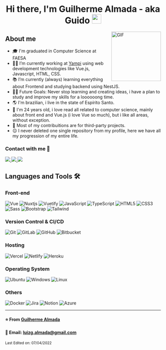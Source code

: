 <h1 align="center">
  Hi there, I'm Guilherme Almada - aka Guido <img width="30px" src="https://raw.githubusercontent.com/iampavangandhi/iampavangandhi/master/gifs/Hi.gif">
</h1>

<img align="right" alt="GIF" height="160px" src="https://media.giphy.com/media/du3J3cXyzhj75IOgvA/giphy.gif" />

## About me  
- 🎓 I'm graduated in Computer Science at FAESA
- 👨‍💻 I’m currently working at [Yampi](https://www.yampi.com.br/) using web development technologies like Vue.js, Javascript, HTML, CSS.
- 📚 I’m currently (always) learning everything about Frontend and studying backend using NestJS.
- 💪🏼 Future Goals: Never stop learning and creating ideas, i have a plan to study and improve my skills for a loooooong time.
- 🌎 I'm brazilian, i live in the state of Espírito Santo.
- 🤩 I'm 24 years old, i love read all related to computer science, mainly about front end and Vue.js (i love Vue so much), but i like all areas, without exception.
- 🤝 Most of my contribuitions are for third-party projects.
- 😌 I never deleted one single repository from my profile, here we have all my progression of my entire life.

### Contact with me 📝

<a href="https://www.linkedin.com/in/luiz-guilherme-almada-00349a19a/" alt="linkedin" target="_blank">
  <img src="https://img.shields.io/badge/LinkedIn-%230077B5.svg?&style=for-the-badge&logo=linkedin&logoColor=white">
</a>

<a href="mailto:luizg.almada@gmail.com" alt="gmail" target="_blank">
  <img src="https://img.shields.io/badge/-Gmail-FF0000?style=for-the-badge&labelColor=FF0000&logo=gmail&logoColor=white&link=mailto:luizg.almada@gmail.com" />
</a>

<a href="https://www.instagram.com/guido.ac/" alt="instagram" target="_blank">
  <img src="https://img.shields.io/badge/Instagram-E4405F?style=for-the-badge&logo=instagram&logoColor=white">
</a>

<br />

## Languages and Tools 🛠 

### Front-end

![Vue](https://img.shields.io/badge/Vue.js-35495E?style=for-the-badge&logo=vuedotjs&logoColor=4FC08D)
![Nuxtjs](https://img.shields.io/badge/Nuxt-002E3B?style=for-the-badge&logo=nuxtdotjs&logoColor=#00DC82)
![Vuetify](https://img.shields.io/badge/Vuetify-1867C0?style=for-the-badge&logo=vuetify&logoColor=AEDDFF)
![JavaScript](https://img.shields.io/badge/-JavaScript-%23F7DF1C?style=for-the-badge&logo=javascript&logoColor=000000&labelColor=%23F7DF1C&color=%23FFCE5A)
![TypeScript](https://img.shields.io/badge/typescript-%23007ACC.svg?style=for-the-badge&logo=typescript&logoColor=white)
![HTML5](https://img.shields.io/badge/-HTML5-%23E44D27?style=for-the-badge&logo=html5&logoColor=ffffff)
![CSS3](https://img.shields.io/badge/-CSS3-%231572B6?style=for-the-badge&logo=css3)
![Sass](https://img.shields.io/badge/-Sass-%23CC6699?style=for-the-badge&logo=sass&logoColor=ffffff)
![Bootstrap](https://img.shields.io/badge/-Bootstrap-563D7C?style=for-the-badge&logo=Bootstrap)
![Tailwind](https://img.shields.io/badge/Tailwind_CSS-38B2AC?style=for-the-badge&logo=tailwind-css&logoColor=white)

### Version Control & CI/CD

![Git](https://img.shields.io/badge/-Git-%23F05032?style=for-the-badge&logo=git&logoColor=%23ffffff)
![GitLab](https://img.shields.io/badge/-GitLab-FCA121?style=for-the-badge&logo=gitlab)
![GitHub](https://img.shields.io/badge/-GitHub-181717?style=for-the-badge&logo=github)
![Bitbucket](https://img.shields.io/badge/bitbucket-%230047B3.svg?style=for-the-badge&logo=bitbucket&logoColor=white)

### Hosting

![Vercel](https://img.shields.io/badge/vercel-%23000000.svg?style=for-the-badge&logo=vercel&logoColor=white)
![Netlify](https://img.shields.io/badge/netlify-%23000000.svg?style=for-the-badge&logo=netlify&logoColor=#00C7B7)
![Heroku](https://img.shields.io/badge/heroku-%23430098.svg?style=for-the-badge&logo=heroku&logoColor=white)

### Operating System

![Ubuntu](https://img.shields.io/badge/Ubuntu-E95420?style=for-the-badge&logo=ubuntu&logoColor=white)
![Windows](https://img.shields.io/badge/Windows-0078D6?style=for-the-badge&logo=windows&logoColor=white)
![Linux](https://img.shields.io/badge/Linux-FCC624?style=for-the-badge&logo=linux&logoColor=black)

### Others

![Docker](https://img.shields.io/badge/docker-%230db7ed.svg?style=for-the-badge&logo=docker&logoColor=white)
![Jira](https://img.shields.io/badge/jira-%230A0FFF.svg?style=for-the-badge&logo=jira&logoColor=white)
![Notion](https://img.shields.io/badge/Notion-%23000000.svg?style=for-the-badge&logo=notion&logoColor=white)
![Azure](https://img.shields.io/badge/azure-%230072C6.svg?style=for-the-badge&logo=microsoftazure&logoColor=white)

---

#### ⭐️ From [Guilherme Almada](https://github.com/guidoac) ####
#### 📧 Email: luizg.almada@gmail.com #### 

<sub>Last Edited on: 07/04/2022</sub>
